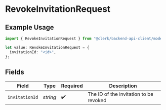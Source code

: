 # RevokeInvitationRequest

## Example Usage

```typescript
import { RevokeInvitationRequest } from "@clerk/backend-api-client/models/operations";

let value: RevokeInvitationRequest = {
  invitationId: "<id>",
};
```

## Fields

| Field                                  | Type                                   | Required                               | Description                            |
| -------------------------------------- | -------------------------------------- | -------------------------------------- | -------------------------------------- |
| `invitationId`                         | *string*                               | :heavy_check_mark:                     | The ID of the invitation to be revoked |